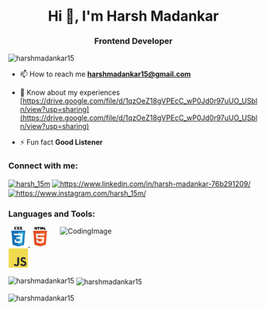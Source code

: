 <h1 align="center">Hi 👋, I'm Harsh Madankar</h1>
<h3 align="center">Frontend Developer</h3>

<p align="left"> <img src="https://komarev.com/ghpvc/?username=harshmadankar15&label=Profile%20views&color=0e75b6&style=flat" alt="harshmadankar15" /> </p>

- 📫 How to reach me **harshmadankar15@gmail.com**

- 📄 Know about my experiences [https://drive.google.com/file/d/1qzOeZ18gVPEcC_wP0Jd0r97uUO_USbln/view?usp=sharing](https://drive.google.com/file/d/1qzOeZ18gVPEcC_wP0Jd0r97uUO_USbln/view?usp=sharing)

- ⚡ Fun fact **Good Listener**

<h3 align="left">Connect with me:</h3>
<p align="left">
<a href="https://twitter.com/harsh_15m" target="blank"><img align="center" src="https://raw.githubusercontent.com/rahuldkjain/github-profile-readme-generator/master/src/images/icons/Social/twitter.svg" alt="harsh_15m" height="30" width="40" /></a>
<a href="https://linkedin.com/in/https://www.linkedin.com/in/harsh-madankar-76b291209/" target="blank"><img align="center" src="https://raw.githubusercontent.com/rahuldkjain/github-profile-readme-generator/master/src/images/icons/Social/linked-in-alt.svg" alt="https://www.linkedin.com/in/harsh-madankar-76b291209/" height="30" width="40" /></a>
<a href="https://instagram.com/https://www.instagram.com/harsh_15m/" target="blank"><img align="center" src="https://raw.githubusercontent.com/rahuldkjain/github-profile-readme-generator/master/src/images/icons/Social/instagram.svg" alt="https://www.instagram.com/harsh_15m/" height="30" width="40" /></a>
</p>

<h3 align="left">Languages and Tools:</h3>
<img align="right" alt="CodingImage" width="400" src="https://camo.githubusercontent.com/19db51af5f90f1b152bc0b9078f5fe97053955be5074f03f17019c70345bdcdb/68747470733a2f2f6d69726f2e6d656469756d2e636f6d2f6d61782f313336302f302a37513379765349765f7430696f4a2d5a2e676966">

<p align="left"> <a href="https://www.w3schools.com/css/" target="_blank" rel="noreferrer"> <img src="https://raw.githubusercontent.com/devicons/devicon/master/icons/css3/css3-original-wordmark.svg" alt="css3" width="40" height="40"/> </a> <a href="https://www.w3.org/html/" target="_blank" rel="noreferrer"> <img src="https://raw.githubusercontent.com/devicons/devicon/master/icons/html5/html5-original-wordmark.svg" alt="html5" width="40" height="40"/> </a> <a href="https://developer.mozilla.org/en-US/docs/Web/JavaScript" target="_blank" rel="noreferrer"> <img src="https://raw.githubusercontent.com/devicons/devicon/master/icons/javascript/javascript-original.svg" alt="javascript" width="40" height="40"/> </a> </p>

<p><img align="left" src="https://github-readme-stats.vercel.app/api/top-langs?username=harshmadankar15&show_icons=true&locale=en&layout=compact" alt="harshmadankar15" /></p>

<p>&nbsp;<img align="center" src="https://github-readme-stats.vercel.app/api?username=harshmadankar15&show_icons=true&locale=en" alt="harshmadankar15" /></p>

<p><img align="center" src="https://github-readme-streak-stats.herokuapp.com/?user=harshmadankar15&" alt="harshmadankar15" /></p>
